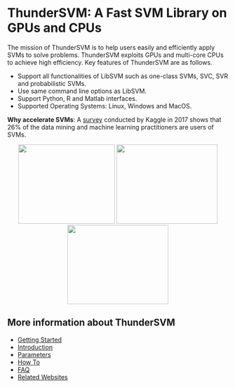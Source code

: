 ThunderSVM: A Fast SVM Library on GPUs and CPUs
======================================
The mission of ThunderSVM is to help users easily and efficiently apply SVMs to solve problems. ThunderSVM exploits GPUs and multi-core CPUs to achieve high efficiency. Key features of ThunderSVM are as follows.
* Support all functionalities of LibSVM such as one-class SVMs, SVC, SVR and probabilistic SVMs.
* Use same command line options as LibSVM.
* Support Python, R and Matlab interfaces.
* Supported Operating Systems: Linux, Windows and MacOS.

**Why accelerate SVMs**: A [survey](https://www.kaggle.com/amberthomas/kaggle-2017-survey-results) conducted by Kaggle in 2017 shows that 26% of the data mining and machine learning practitioners are users of SVMs.

<div align="center">
<img src="https://github.com/zeyiwen/thundersvm/raw/master/docs/_static/logo.png" width="220" height="180" align=left/>
<img src="https://github.com/zeyiwen/thundersvm/raw/master/docs/_static/lang-logo.png" width="230" height="180" align=left/>
<img src="https://github.com/zeyiwen/thundersvm/raw/master/docs/_static/overall.png" width="230" height="180" align=left/>
</div>

## More information about ThunderSVM
* [Getting Started](get-started.md)
* [Introduction](intro.md)
* [Parameters](parameters.md)
* [How To](how-to.md)
* [FAQ](faq.md)
* [Related Websites](related-website.md)
